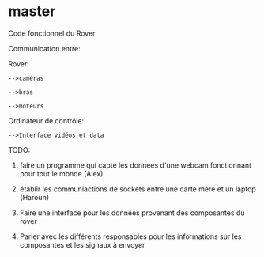 # master
Code fonctionnel du Rover

Communication entre:

  Rover:
  
    -->caméras
    
    -->bras
    
    -->moteurs
    
  Ordinateur de contrôle:
  
    -->Interface vidéos et data

TODO: 

1) faire un programme qui capte les données d'une webcam fonctionnant pour tout le monde (Alex)

2) établir les communiactions de sockets entre une carte mère et un laptop (Haroun)

3) Faire une interface pour les données provenant des composantes du rover

4) Parler avec les différents responsables pour les informations sur les composantes et les signaux à envoyer

